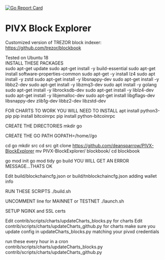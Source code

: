 [![Go Report Card](https://goreportcard.com/badge/trezor/blockbook)](https://goreportcard.com/report/trezor/blockbook)

# PIVX Block Explorer

Customized version of TREZOR block indexer: https://github.com/trezor/blockbook

Tested on Ubuntu 18<br> INSTALL THESE PACKAGES<br>
sudo apt-get update
sudo apt-get install -y build-essential
sudo apt-get install software-properties-common
sudo apt-get -y install lz4
sudo apt install -y zstd
sudo apt-get install -y libsnappy-dev
sudo apt-get install -y libbz2-dev
sudo apt-get install -y libzmq3-dev
sudo apt install -y golang
sudo apt-get install -y librocksdb-dev
sudo apt-get install -y liblz4-dev
sudo apt-get install -y libjemalloc-dev
sudo apt-get install libgflags-dev libsnappy-dev zlib1g-dev libbz2-dev libzstd-dev

FOR CHARTS TO WORK YOU WILL NEED TO INSTALL
apt install python3-pip
pip install bitcoinrpc
pip install python-bitcoinrpc

CREATE THE DIRECTORIES 
mkdir go

CREATE THE GO PATH
GOPATH=/home/<user>/go

cd go
mkdir src
cd src
git clone https://github.com/deansparrow/PIVX-BlockExplorer
mv PIVX-BlockExplorer/ blockbook/
cd blockbook

go mod init
go mod tidy
go build
YOU WILL GET AN ERROR MESSAGE...THATS OK

Edit build/blockchaincfg.json or build/tnblockchaincfg.json adding wallet info

RUN THESE SCRIPTS
./build.sh

UNCOMMENT line for MAINNET or TESTNET 
./launch.sh

SETUP NGINX and SSL certs

Edit contrib/scripts/charts/updateCharts_blocks.py for charts
Edit contrib/scripts/charts/updateCharts_github.py for charts
make sure you update config in updateCharts_blocks.py matching your pivxd credentials

run these every hour in a cron
contrib/scripts/charts/updateCharts_blocks.py
contrib/scripts/charts/updateCharts_github.py


















